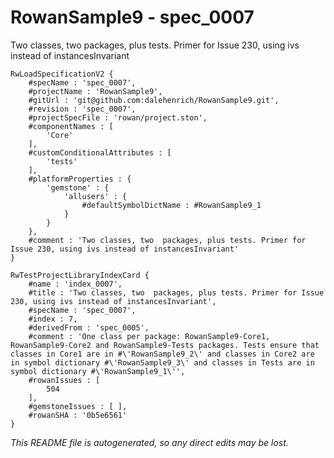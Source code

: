 # RowanSample9 - spec_0007
Two classes, two  packages, plus tests. Primer for Issue 230, using ivs instead of instancesInvariant
```
RwLoadSpecificationV2 {
	#specName : 'spec_0007',
	#projectName : 'RowanSample9',
	#gitUrl : 'git@github.com:dalehenrich/RowanSample9.git',
	#revision : 'spec_0007',
	#projectSpecFile : 'rowan/project.ston',
	#componentNames : [
		'Core'
	],
	#customConditionalAttributes : [
		'tests'
	],
	#platformProperties : {
		'gemstone' : {
			'allusers' : {
				#defaultSymbolDictName : #RowanSample9_1
			}
		}
	},
	#comment : 'Two classes, two  packages, plus tests. Primer for Issue 230, using ivs instead of instancesInvariant'
}

RwTestProjectLibraryIndexCard {
	#name : 'index_0007',
	#title : 'Two classes, two  packages, plus tests. Primer for Issue 230, using ivs instead of instancesInvariant',
	#specName : 'spec_0007',
	#index : 7,
	#derivedFrom : 'spec_0005',
	#comment : 'One class per package: RowanSample9-Core1, RowanSample9-Core2 and RowanSample9-Tests packages. Tests ensure that classes in Core1 are in #\'RowanSample9_2\' and classes in Core2 are in symbol dictionary #\'RowanSample9_3\' and classes in Tests are in symbol dictionary #\'RowanSample9_1\'',
	#rowanIssues : [
		504
	],
	#gemstoneIssues : [ ],
	#rowanSHA : '0b5e6561'
}
```

*This README file is autogenerated, so any direct edits may be lost.*
